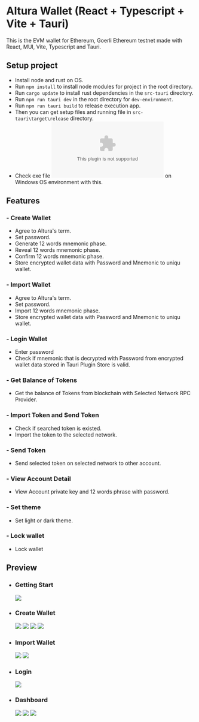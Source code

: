 # Altura Wallet (React + Typescript + Vite + Tauri)

This is the EVM wallet for Ethereum, Goerli Ethereum testnet made with React, MUI, Vite, Typescript and Tauri.

## Setup project

- Install node and rust on OS.
- Run `npm install` to install node modules for project in the root directory.
- Run `cargo update` to install rust dependencies in the `src-tauri` directory.
- Run `npm run tauri dev` in the root directory for `dev-environment`.
- Run `npm run tauri build` to release execution app.
- Then you can get setup files and running file in `src-tauri\target\release` directory.
- Check exe file ![](./release/altura-wallet.exe?raw=true) on Windows OS environment with this.

## Features

### - Create Wallet

- Agree to Altura's term.
- Set password.
- Generate 12 words mnemonic phase.
- Reveal 12 words mnemonic phase.
- Confirm 12 words mnemonic phase.
- Store encrypted wallet data with Password and Mnemonic to uniqu wallet.

### - Import Wallet

- Agree to Altura's term.
- Set password.
- Import 12 words mnemonic phase.
- Store encrypted wallet data with Password and Mnemonic to uniqu wallet.

### - Login Wallet

- Enter password
- Check if mnemonic that is decrypted with Password from encrypted wallet data stored in Tauri Plugin Store is valid.

### - Get Balance of Tokens

- Get the balance of Tokens from blockchain with Selected Network RPC Provider.

### - Import Token and Send Token

- Check if searched token is existed.
- Import the token to the selected network.

### - Send Token

- Send selected token on selected network to other account.

### - View Account Detail

- View Account private key and 12 words phrase with password.

### - Set theme

- Set light or dark theme.

### - Lock wallet

- Lock wallet

## Preview

- ### Getting Start
  ![](./previews/gettingstart.png?raw=true)
- ### Create Wallet
  ![](./previews/createwallet-setpassword.png?raw=true)
  ![](./previews/createwallet-generatephrase.png?raw=true)
  ![](./previews/createwallet-revealphrase.png?raw=true)
  ![](./previews/createwallet-confirmphrase.png?raw=true)
- ### Import Wallet
  ![](./previews/importwallet-setpassword.png?raw=true)
  ![](./previews/importwallet-importphrase.png?raw=true)
- ### Login
  ![](./previews/login.png?raw=true)
- ### Dashboard
  ![](./previews/dashboard.png?raw=true)
  ![](./previews/sendtoken.png?raw=true)
  ![](./previews/accountdetail.png?raw=true)
